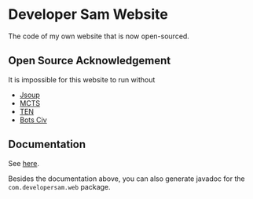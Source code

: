 Developer Sam Website
=====================
The code of my own website that is now open-sourced.

Open Source Acknowledgement
---------------------------
It is impossible for this website to run without 

* [Jsoup](https://github.com/jhy/jsoup)
* [MCTS](https://github.com/SamChou19815/MCTS)
* [TEN](https://github.com/SamChou19815/TEN-Board-Game)
* [Bots Civ](https://github.com/SamChou19815/Bots-Civ)

Documentation
-------------
See [here](https://github.com/SamChou19815/Developer-Sam-Website/wiki).

Besides the documentation above, you can also generate javadoc for the `com.developersam.web` package.